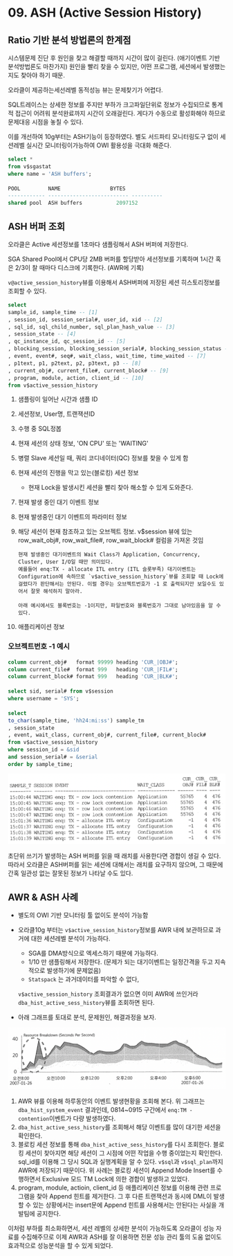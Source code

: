 # 09. ASH (Active Session History)



## Ratio 기반 분석 방법론의 한계점

시스템문제 진단 후 원인을 찾고 해결할 때까지 시간이 많이 걸린다. (애기이벤트 기반 분석방법론도 마찬가지)
원인을 빨리 찾을 수 있지만, 어떤 프로그램, 세션에서 발생했는지도 찾아야 하기 때문.

오라클이 제공하는세선레벨 동적성능 뷰는  문제찾기가 어렵다.

SQL트레이스는 상세한 정보를 주지만 부하가 크고파일단위로 정보가 수집되므로 통계적 접근이 어려워 분석완료까지 시간이 오래걸린다.
게다가 수동으로 활성화해야 하므로 문제대응 시점을 놓칠 수 있다.

이를 개선하여 10g부터는 ASH기능이 등장하였다.
별도 서드파티 모니터링도구 없이 세션레벨 실시간 모니터링이가능하여 OWI 활용성을 극대화 해준다.



~~~sql
select *
from v$sgastat
where name = 'ASH buffers';

POOL	     NAME			     BYTES
------------ -------------------------- ----------
shared pool  ASH buffers		   2097152
~~~





## ASH 버퍼 조회

오라클은 Active 세션정보를 1초마다 샘플링해서 ASH 버퍼에 저장한다.

SGA Shared Pool에서 CPU당 2MB 버퍼를 할당받아 세선정보를 기록하며 1시간 혹은 2/3이 찰 때마다 디스크에 기록한다. (AWR에 기록)

`v@active_session_history`뷰를 이용해서 ASH버퍼에 저장된 세션 히스토리정보를 조회할 수 있다.

~~~sql
select
sample_id, sample_time -- [1]
, session_id, session_serial#, user_id, xid -- [2]
, sql_id, sql_child_number, sql_plan_hash_value -- [3]
, session_state -- [4]
, qc_instance_id, qc_session_id -- [5]
, blocking_session, blocking_session_serial#, blocking_session_status -- [6]
, event, event#, seq#, wait_class, wait_time, time_waited -- [7]
, p1text, p1, p2text, p2, p3text, p3 -- [8]
, current_obj#, current_file#, current_block# -- [9]
, program, module, action, client_id -- [10]
from v$active_session_history 
~~~

1. 샘플링이 일어난 시간과 샘플 ID
2. 세션정보, User명, 트랜잭션ID
3. 수행 중 SQL정봅
4. 현재 세션의 상태 정보, 'ON CPU' 또는 'WAITING'
5. 병렬 Slave 세션일 때, 쿼리 코디네이터(QC) 정보를 찾을 수 있게 함
6. 현재 세션의 진행을 막고 있는(블로킹) 세션 정보

   - 현재 Lock을 발생시킨 세션을 빨리 찾아 해소할 수 있게 도와준다.
7. 현재 발생 중인 대기 이벤트 정보
8. 현재 발생중인 대기 이벤트의 파라미터 정보
9. 해당 세션이 현재 참조하고 있는 오브젝트 정보. v$session 뷰에 있는
   row_wait_obj#, row_wait_file#, row_wait_block# 컬럼을 가져온 것임

   ~~~
   현재 발생중인 대기이벤트의 Wait Class가 Application, Concurrency, Cluster, User I/O일 때만 의미있다.
   예를들어 enq:TX - allocate ITL entry (ITL 슬롯부족) 대기이벤트는 Configuration에 속하므로 `v$active_session_history`뷰를 조회할 때 Lock에 걸렸다가 판단해서는 안된다. 이럴 경우는 오브젝트번호가 -1 로 출력되지만 보일수도 있어서 잘못 해석하지 말아라.
   
   아래 예시에서도 블록번호는 -1이지만, 파일번호와 블록번호가 그대로 남아있음을 알 수 있다.
   ~~~
10. 애플리케이션 정보



### 오브젝트번호 -1 예시

~~~sql
column current_obj#   format 99999 heading 'CUR_|OBJ#';
column current_file#  format 999   heading 'CUR_|FIL#';
column current_block# format 999   heading 'CUR_|BLK#';

select sid, serial# from v$session
where username = 'SYS';

select 
to_char(sample_time, 'hh24:mi:ss') sample_tm
, session_state
, event, wait_class, current_obj#, current_file#, current_block#
from v$active_session_history
where session_id = &sid
and session_serial# = &serial
order by sample_time;
~~~

![스크린샷 2024-03-01 오후 8.28.13](../../img/037.png)

초단위 쓰기가 발생하는 ASH 버퍼를 읽을 때 래치를 사용한다면 경합이 생길 수 있다.
따라서 오라클은 ASH버퍼를 읽는 세션에 대해서는 래치를 요구하지 않으며, 그 때문에 간혹 일관성 없는 잘못된 정보가 나타날 수도 있다.



## AWR & ASH 사례

- 별도의 OWI 기반 모니터링 툴 없이도 분석이 가능함

- 오라클10g 부터는 `v$active_session_history`정보를 AWR 내에 보관하므로 과거에 대한 세션레벨 분석이 가능하다.

  - SGA를 DMA방식으로 엑세스하기 때문에 가능하다.
  - 1/10 만 샘플링해서 저장한다. (문제가 되는 대기이벤트는 일정간격을 두고 지속적으로 발생하기에 문제없음)
  - `Statspack` 는 과거데이터를 파악할 수 없다,

  `v$active_session_history` 조회결과가 없으면 이미 AWR에 쓰인거라 `dba_hist_active_sess_history`뷰를 조회하면 된다.

- 아래 그래프를 토대로 분석, 문제원인, 해결과정을 보자.

![스크린샷 2024-03-01 오후 1.33.49](../../img/031.png)

1. AWR 뷰를 이용해 하루동안의 이벤트 발생현황을 조회해 본다.
   위 그래프는 `dba_hist_system_event` 결과인데, 0814~0915 구간에서 `enq:TM - contention`이벤트가 다량 발생하였다.
2. `dba_hist_active_sess_history`를 조회해서 해당 이벤트를 많이 대기한 세션을 확인한다.
3. 블로킹 세션 정보를 통해 `dba_hist_active_sess_history`를 다시 조회한다.
   블로킹 세션이 찾아지면 해당 세션이 그 시점에 어떤 작업을 수행 중이었는지 확인한다.
   sql_id를 이용해 그 당시 SQL과 실행계획을 알 수 있다.
   `v$sql`과 `v$sql_plan`까지 AWR에 저장되기 때문이다.
   위 사례는 블로킹 세션이 Append Mode Insert를 수행하면서 Exclusive 모드 TM Lock에 의한 경합이 발생하고 있었다.
4. program, module, actioin, client_id 등 애플리케이션 정보를 이용해 관련 프로그램을 찾아 Append 힌트를 제거한다.
   그 후 다른 트랜잭션과 동시에 DML이 발생할 수 있는 상황에서는 insert문에 Append 힌트를 사용해서는 안된다는 사실을 개발팀에 공지한다.





이처럼 부하를 최소화하면서, 세션 레벨의 상세한 분석이 가능하도록 오라클이 성능 자료를 수집해주므로
이제 AWR과 ASH를 잘 이용하면 전문 성능 관리 툴의 도움 없이도 효과적으로 성능분석을 할 수 있게 되었다.











